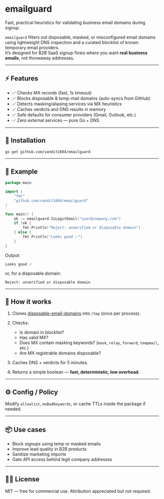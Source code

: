 # emailguard

Fast, practical heuristics for validating business email domains during signup.

`emailguard` filters out disposable, masked, or misconfigured email domains using lightweight DNS inspection and a curated blocklist of known temporary email providers.  
It’s designed for B2B SaaS signup flows where you want **real business emails**, not throwaway addresses.

---

## ⚡ Features

- ✅ Checks MX records (fast, 1s timeout)
- ✅ Blocks disposable & temp-mail domains (auto-syncs from GitHub)
- ✅ Detects masking/aliasing services via MX heuristics
- ✅ Caches verdicts and DNS results in memory
- ✅ Safe defaults for consumer providers (Gmail, Outlook, etc.)
- ✅ Zero external services — pure Go + DNS

---

## 🚀 Installation

```bash
go get github.com/vandit1604/emailguard
````

---

## 🧠 Example

```go
package main

import (
    "fmt"
    "github.com/vandit1604/emailguard"
)

func main() {
    ok := emailguard.IsLegitEmail("user@company.com")
    if !ok {
        fmt.Println("Reject: unverified or disposable domain")
    } else {
        fmt.Println("Looks good ✅")
    }
}
```

Output:

```
Looks good ✅
```

or, for a disposable domain:

```
Reject: unverified or disposable domain
```

---

## 🧩 How it works

1. Clones [disposable-email-domains](https://github.com/disposable-email-domains/disposable-email-domains) into `/tmp` (once per process).
2. Checks:

   * Is domain in blocklist?
   * Has valid MX?
   * Does MX contain masking keywords? (`mask`, `relay`, `forward`, `tempmail`, etc.)
   * Are MX registrable domains disposable?
3. Caches DNS + verdicts for 5 minutes.
4. Returns a simple boolean — **fast, deterministic, low overhead**.

---

## ⚙️ Config / Policy

Modify `allowlist`, `mxBadKeywords`, or cache TTLs inside the package if needed.

---

## 📦 Use cases

* Block signups using temp or masked emails
* Improve lead quality in B2B products
* Sanitize marketing imports
* Gate API access behind legit company addresses

---

## 🧑‍💻 License

MIT — free for commercial use.
Attribution appreciated but not required.
